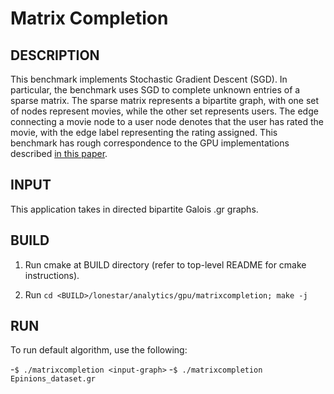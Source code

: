 Matrix Completion
================================================================================

DESCRIPTION
--------------------------------------------------------------------------------

This benchmark implements Stochastic Gradient Descent (SGD). In particular,
the benchmark uses SGD to complete unknown entries of a sparse matrix.
The sparse matrix represents a bipartite graph, with one set of nodes represent
movies, while the other set represents users. The edge connecting a movie node
to a user node denotes that the user has rated the movie, with the edge label
representing the rating assigned. This benchmark has rough correspondence to
the GPU implementations described
[in this paper](http://www.cs.utexas.edu/~rashid/public/ipdps2016.pdf).

INPUT
--------------------------------------------------------------------------------

This application takes in directed bipartite Galois .gr graphs.

BUILD
--------------------------------------------------------------------------------

1. Run cmake at BUILD directory (refer to top-level README for cmake instructions).

2. Run `cd <BUILD>/lonestar/analytics/gpu/matrixcompletion; make -j`

RUN
--------------------------------------------------------------------------------

To run default algorithm, use the following:

-`$ ./matrixcompletion <input-graph>`
-`$ ./matrixcompletion Epinions_dataset.gr`

